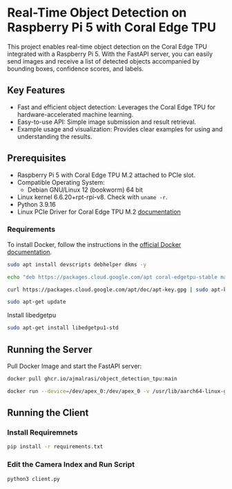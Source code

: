 #  Real-Time Object Detection on Raspberry Pi 5 with Coral Edge TPU

This project enables real-time object detection on the Coral Edge TPU integrated with a Raspberry Pi 5. With the FastAPI server, you can easily send images and receive a list of detected objects accompanied by bounding boxes, confidence scores, and labels.

## Key Features

 - Fast and efficient object detection: Leverages the Coral Edge TPU for hardware-accelerated machine learning.
 - Easy-to-use API: Simple image submission and result retrieval.
 - Example usage and visualization: Provides clear examples for using and understanding the results.

## Prerequisites

- Raspberry Pi 5 with Coral Edge TPU M.2 attached to PCIe slot.
- Compatible Operating System:
  - Debian GNU/Linux 12 (bookworm) 64 bit
- Linux kernel 6.6.20+rpt-rpi-v8. Check with `uname -r`.
- Python 3.9.16
- Linux PCIe Driver for Coral Edge TPU M.2 [documentation](https://coral.ai/docs/notes/build-coral/)

### Requirements

To install Docker, follow the instructions in the [official Docker documentation](https://docs.docker.com/engine/install/debian/#install-using-the-repository).


```bash
sudo apt install devscripts debhelper dkms -y

echo "deb https://packages.cloud.google.com/apt coral-edgetpu-stable main" | sudo tee /etc/apt/sources.list.d/coral-edgetpu.list

curl https://packages.cloud.google.com/apt/doc/apt-key.gpg | sudo apt-key add -

sudo apt-get update
```
Install libedgetpu
```bash
sudo apt-get install libedgetpu1-std
```

## Running the Server

Pull Docker Image and start the FastAPI server:

```bash
docker pull ghcr.io/ajmalrasi/object_detection_tpu:main
```

```bash
docker run --device=/dev/apex_0:/dev/apex_0 -v /usr/lib/aarch64-linux-gnu:/usr/lib/aarch64-linux-gnu:ro -p 8000:8000 -it <image>
```
## Running the Client

### Install Requiremnets
```bash
pip install -r requirements.txt
```
### Edit the Camera Index and Run Script
```bash
python3 client.py
```